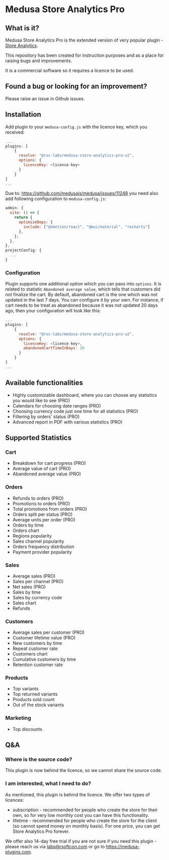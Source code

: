 # Medusa Store Analytics Pro

## What is it?

Medusa Store Analytics Pro is the extended version of very popular plugin - [Store Analytics](https://github.com/RSC-Labs/medusa-store-analytics).

This repository has been created for instruction purposes and as a place for raising bugs and improvements.

It is a commercial software so it requires a licence to be used.

## Found a bug or looking for an improvement?

Please raise an issue in Github issues.

## Installation

Add plugin to your `medusa-config.js` with the licence key, which you received:

```js
...
plugins: [
    {
      resolve: "@rsc-labs/medusa-store-analytics-pro-v2",
      options: {
        licenceKey: <licence-key>
      }
    }
]
...
```

Due to: https://github.com/medusajs/medusa/issues/11248 you need also add following configuration to `medusa-config.js`:
```js
admin: {
  vite: () => {
    return {
      optimizeDeps: {
        include: ["@emotion/react", "@mui/material", "recharts"]
      },
    };
  },
},
projectConfig: {
  ...
}
```

### Configuration

Plugin supports one additional option which you can pass into `options`. It is related to statistic `Abandoned average value`, which tells that customers did not finalize the cart. By default, abandoned cart is the one which was not updated in the last 7 days. You can configure it by your own. For instance, if cart needs to be treat as abandoned because it was not updated 20 days ago, then your configuration will look like this:
```js
...
plugins: [
    {
      resolve: "@rsc-labs/medusa-store-analytics-pro-v2",
      options: {
        licenceKey: <licence-key>,
        abandonedCartTimeInDays: 20
      }
    }
]
...
```

## Available functionalities

<ul>
  <li>Highly customizable dashboard, where you can choose any statistics you would like to see <span class="text-green-600 font-semibold">(PRO)</span></li>
  <li>Calendars for choosing date ranges <span class="text-green-600 font-semibold">(PRO)</span></li>
  <li>Choosing currency code just one time for all statistics <span class="text-green-600 font-semibold">(PRO)</span></li>
  <li>Filtering by orders' status <span class="text-green-600 font-semibold">(PRO)</span></li>
  <li>Advanced report in PDF with various statistics <span class="text-green-600 font-semibold">(PRO)</span></li>
</ul>

<h2 class="mt-6 text-lg font-semibold">Supported Statistics</h2>

<h3 class="mt-4 text-md font-semibold">Cart</h3>
<ul>
  <li>Breakdown for cart progress <span class="text-green-600 font-semibold">(PRO)</span></li>
  <li>Average value of cart <span class="text-green-600 font-semibold">(PRO)</span></li>
  <li>Abandoned average value <span class="text-green-600 font-semibold">(PRO)</span></li>
</ul>

<h3 class="mt-4 text-md font-semibold">Orders</h3>
<ul>
  <li>Refunds to orders <span class="text-green-600 font-semibold">(PRO)</span></li>
  <li>Promotions to orders <span class="text-green-600 font-semibold">(PRO)</span></li>
  <li>Total promotions from orders <span class="text-green-600 font-semibold">(PRO)</span></li>
  <li>Orders split per status <span class="text-green-600 font-semibold">(PRO)</span></li>
  <li>Average units per order <span class="text-green-600 font-semibold">(PRO)</span></li>
  <li>Orders by time</li>
  <li>Orders chart</li>
  <li>Regions popularity</li>
  <li>Sales channel popularity</li>
  <li>Orders frequency distribution</li>
  <li>Payment provider popularity</li>
</ul>

<h3 class="mt-4 text-md font-semibold">Sales</h3>
<ul>
  <li>Average sales <span class="text-green-600 font-semibold">(PRO)</span></li>
  <li>Sales per channel <span class="text-green-600 font-semibold">(PRO)</span></li>
  <li>Net sales <span class="text-green-600 font-semibold">(PRO)</span></li>
  <li>Sales by time</li>
  <li>Sales by currency code</li>
  <li>Sales chart</li>
  <li>Refunds</li>
</ul>

<h3 class="mt-4 text-md font-semibold">Customers</h3>
<ul>
  <li>Average sales per customer <span class="text-green-600 font-semibold">(PRO)</span></li>
  <li>Customer lifetime value <span class="text-green-600 font-semibold">(PRO)</span></li>
  <li>New customers by time</li>
  <li>Repeat customer rate</li>
  <li>Customers chart</li>
  <li>Cumulative customers by time</li>
  <li>Retention customer rate</li>
</ul>

<h3 class="mt-4 text-md font-semibold">Products</h3>
<ul>
  <li>Top variants</li>
  <li>Top returned variants</li>
  <li>Products sold count</li>
  <li>Out of the stock variants</li>
</ul>

<h3 class="mt-4 text-md font-semibold">Marketing</h3>
<ul>
  <li>Top discounts</li>
</ul>

## Q&A

### Where is the source code?

This plugin is now behind the licence, so we cannot share the source code.

### I am interested, what I need to do?

As mentioned, this plugin is behind the licence. We offer two types of licences:
- subscription - recommended for people who create the store for their own, so for very low monthly cost you can have this functionality.
- lifetime - recommended for people who create the store for the client (so cannot spend money on monthly basis). For one price, you can get Store Analytics Pro forever.

We offer also 14-day free trial if you are not sure if you need this plugin - please reach us via labs@rsoftcon.com or go to https://medusa-plugins.com.
